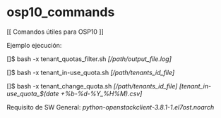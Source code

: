 # osp10_commands

 [[ Comandos útiles para OSP10 ]]

Ejemplo ejecución:

[]$ bash -x tenant_quotas_filter.sh *[/path/output_file.log]*

[]$ bash -x tenant_in-use_quota.sh *[/path/tenants_id_file]*

[]$ bash -x tenant_change_quota.sh *[/path/tenants_id_file]* *[tenant_in-use_quota_$(date +%b-%d-%Y_%H%M).csv]*

Requisito de SW General: *python-openstackclient-3.8.1-1.el7ost.noarch*
